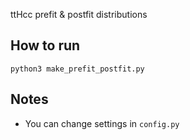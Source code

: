 ttHcc prefit & postfit distributions  

How to run  
----------  
```  
python3 make_prefit_postfit.py  
```  

Notes  
-----------  
* You can change settings in ```config.py```   